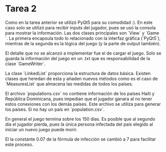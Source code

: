 # Tarea 2

Como en la tarea anterior se utilizó PyQt5 para su comodidad :). En este caso solo se utilizó para recibir inputs del jugador, pues se usó la consola para mostrar la información. Las dos clases principales son ´View´ y ´Game´. La primera encapsula todo lo relacionado con la interfaz gráfica (´PyQt5´), mientras de la segunda es la lógica del juego (y la parte de output también).

El detalle que no se alcanzó a implementar fue el de cargar el juego. Solo se guarda la información del juego en un .txt que es responsabilidad de la clase ´GameWriter´.

La clase ´LinkedList´ proporciona la estructura de datos básica. Existen clases que heredan de esta y añaden nuevos métodos como es el caso de ´MeasuresList´ que almacena las medidas de todos los países.

El archivo ´populations.csv´ no contiene información de los países Haiti y República Dominicana, pues impedían que el jugador ganara al no tener estos conexiones con los demás países. Este archivo se utiliza para generar los países. Si no hay un país en ´population.csv´.

En general el juego termina sobre los 150 días. Es posible que al segundo día el jugador pierda, pues la única persona infectada del país elegido al iniciar un nuevo juego puede morir.

El la constante 0.07 de la fórmula de infección se cambió a 7 para facilitar este proceso.
